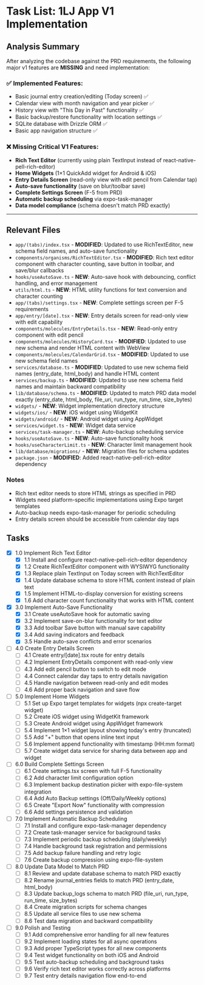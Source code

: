 # Task List: 1LJ App V1 Implementation

## Analysis Summary

After analyzing the codebase against the PRD requirements, the following major v1 features are **MISSING** and need implementation:

### ✅ **Implemented Features:**
- Basic journal entry creation/editing (Today screen) ✅
- Calendar view with month navigation and year picker ✅  
- History view with "This Day in Past" functionality ✅
- Basic backup/restore functionality with location settings ✅
- SQLite database with Drizzle ORM ✅
- Basic app navigation structure ✅

### ❌ **Missing Critical V1 Features:**
- **Rich Text Editor** (currently using plain TextInput instead of react-native-pell-rich-editor)
- **Home Widgets** (1×1 QuickAdd widget for Android & iOS)
- **Entry Details Screen** (read-only view with edit pencil from Calendar tap)
- **Auto-save functionality** (save on blur/toolbar save)
- **Complete Settings Screen** (F-5 from PRD)
- **Automatic backup scheduling** via expo-task-manager
- **Data model compliance** (schema doesn't match PRD exactly)

---

## Relevant Files

- `app/(tabs)/index.tsx` - **MODIFIED**: Updated to use RichTextEditor, new schema field names, and auto-save functionality
- `components/organisms/RichTextEditor.tsx` - **MODIFIED**: Rich text editor component with character counting, save button in toolbar, and save/blur callbacks
- `hooks/useAutoSave.ts` - **NEW**: Auto-save hook with debouncing, conflict handling, and error management
- `utils/html.ts` - **NEW**: HTML utility functions for text conversion and character counting
- `app/(tabs)/settings.tsx` - **NEW**: Complete settings screen per F-5 requirements
- `app/entry/[date].tsx` - **NEW**: Entry details screen for read-only view with edit capability
- `components/molecules/EntryDetails.tsx` - **NEW**: Read-only entry component with edit pencil
- `components/molecules/HistoryCard.tsx` - **MODIFIED**: Updated to use new schema and render HTML content with WebView
- `components/molecules/CalendarGrid.tsx` - **MODIFIED**: Updated to use new schema field names
- `services/database.ts` - **MODIFIED**: Updated to use new schema field names (entry_date, html_body) and handle HTML content
- `services/backup.ts` - **MODIFIED**: Updated to use new schema field names and maintain backward compatibility
- `lib/database/schema.ts` - **MODIFIED**: Updated to match PRD data model exactly (entry_date, html_body, file_uri, run_type, run_time, size_bytes)
- `widgets/` - **NEW**: Widget implementation directory structure
- `widgets/ios/` - **NEW**: iOS widget using WidgetKit
- `widgets/android/` - **NEW**: Android widget using AppWidget
- `services/widget.ts` - **NEW**: Widget data service
- `services/task-manager.ts` - **NEW**: Auto-backup scheduling service
- `hooks/useAutoSave.ts` - **NEW**: Auto-save functionality hook
- `hooks/useCharacterLimit.ts` - **NEW**: Character limit management hook
- `lib/database/migrations/` - **NEW**: Migration files for schema updates
- `package.json` - **MODIFIED**: Added react-native-pell-rich-editor dependency

### Notes

- Rich text editor needs to store HTML strings as specified in PRD
- Widgets need platform-specific implementations using Expo target templates
- Auto-backup needs expo-task-manager for periodic scheduling
- Entry details screen should be accessible from calendar day taps

## Tasks

- [x] 1.0 Implement Rich Text Editor
  - [x] 1.1 Install and configure react-native-pell-rich-editor dependency
  - [x] 1.2 Create RichTextEditor component with WYSIWYG functionality
  - [x] 1.3 Replace plain TextInput on Today screen with RichTextEditor
  - [x] 1.4 Update database schema to store HTML content instead of plain text
  - [x] 1.5 Implement HTML-to-display conversion for existing screens
  - [x] 1.6 Add character count functionality that works with HTML content

- [x] 3.0 Implement Auto-Save Functionality
  - [x] 3.1 Create useAutoSave hook for automatic saving
  - [x] 3.2 Implement save-on-blur functionality for text editor
  - [x] 3.3 Add toolbar Save button with manual save capability
  - [x] 3.4 Add saving indicators and feedback
  - [x] 3.5 Handle auto-save conflicts and error scenarios

- [ ] 4.0 Create Entry Details Screen
  - [ ] 4.1 Create entry/[date].tsx route for entry details
  - [ ] 4.2 Implement EntryDetails component with read-only view
  - [ ] 4.3 Add edit pencil button to switch to edit mode
  - [ ] 4.4 Connect calendar day taps to entry details navigation
  - [ ] 4.5 Handle navigation between read-only and edit modes
  - [ ] 4.6 Add proper back navigation and save flow

- [ ] 5.0 Implement Home Widgets
  - [ ] 5.1 Set up Expo target templates for widgets (npx create-target widget)
  - [ ] 5.2 Create iOS widget using WidgetKit framework
  - [ ] 5.3 Create Android widget using AppWidget framework
  - [ ] 5.4 Implement 1×1 widget layout showing today's entry (truncated)
  - [ ] 5.5 Add "+" button that opens inline text input
  - [ ] 5.6 Implement append functionality with timestamp (HH:mm format)
  - [ ] 5.7 Create widget data service for sharing data between app and widget

- [ ] 6.0 Build Complete Settings Screen
  - [ ] 6.1 Create settings.tsx screen with full F-5 functionality
  - [ ] 6.2 Add character limit configuration option
  - [ ] 6.3 Implement backup destination picker with expo-file-system integration
  - [ ] 6.4 Add Auto Backup settings (Off/Daily/Weekly options)
  - [ ] 6.5 Create "Export Now" functionality with compression
  - [ ] 6.6 Add settings persistence and validation

- [ ] 7.0 Implement Automatic Backup Scheduling
  - [ ] 7.1 Install and configure expo-task-manager dependency
  - [ ] 7.2 Create task-manager service for background tasks
  - [ ] 7.3 Implement periodic backup scheduling (daily/weekly)
  - [ ] 7.4 Handle background task registration and permissions
  - [ ] 7.5 Add backup failure handling and retry logic
  - [ ] 7.6 Create backup compression using expo-file-system

- [ ] 8.0 Update Data Model to Match PRD
  - [ ] 8.1 Review and update database schema to match PRD exactly
  - [ ] 8.2 Rename journal_entries fields to match PRD (entry_date, html_body)
  - [ ] 8.3 Update backup_logs schema to match PRD (file_uri, run_type, run_time, size_bytes)
  - [ ] 8.4 Create migration scripts for schema changes
  - [ ] 8.5 Update all service files to use new schema
  - [ ] 8.6 Test data migration and backward compatibility

- [ ] 9.0 Polish and Testing
  - [ ] 9.1 Add comprehensive error handling for all new features
  - [ ] 9.2 Implement loading states for all async operations
  - [ ] 9.3 Add proper TypeScript types for all new components
  - [ ] 9.4 Test widget functionality on both iOS and Android
  - [ ] 9.5 Test auto-backup scheduling and background tasks
  - [ ] 9.6 Verify rich text editor works correctly across platforms
  - [ ] 9.7 Test entry details navigation flow end-to-end 